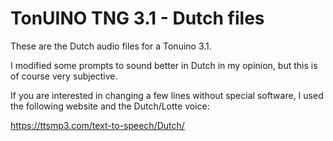 # TonUINO TNG 3.1 - Dutch files

These are the Dutch audio files for a Tonuino 3.1. 

I modified some prompts to sound better in Dutch in my opinion, but this is of course very subjective.

If you are interested in changing a few lines without special software, I used the following website and the Dutch/Lotte voice:

https://ttsmp3.com/text-to-speech/Dutch/

